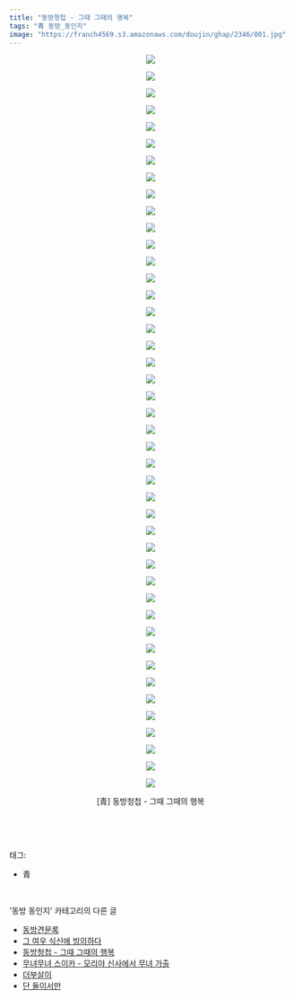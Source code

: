 ```yaml
---
title: "동방청첩 - 그때 그때의 행복"
tags: "青 동방_동인지"
image: "https://franch4569.s3.amazonaws.com/doujin/ghap/2346/001.jpg"
---
```

<div class="article">
<p style="text-align: center; clear: none; float: none;"><img src="{{ site.imgserver2 }}/ghap/2346/001.jpg"/></p>
<p style="text-align: center; clear: none; float: none;"><img src="{{ site.imgserver2 }}/ghap/2346/002.jpg"/></p>
<p style="text-align: center; clear: none; float: none;"><img src="{{ site.imgserver2 }}/ghap/2346/003.jpg"/></p>
<p style="text-align: center; clear: none; float: none;"><img src="{{ site.imgserver2 }}/ghap/2346/004.jpg"/></p>
<p style="text-align: center; clear: none; float: none;"><img src="{{ site.imgserver2 }}/ghap/2346/005.jpg"/></p>
<p style="text-align: center; clear: none; float: none;"><img src="{{ site.imgserver2 }}/ghap/2346/006.jpg"/></p>
<p style="text-align: center; clear: none; float: none;"><img src="{{ site.imgserver2 }}/ghap/2346/007.jpg"/></p>
<p style="text-align: center; clear: none; float: none;"><img src="{{ site.imgserver2 }}/ghap/2346/008.jpg"/></p>
<p style="text-align: center; clear: none; float: none;"><img src="{{ site.imgserver2 }}/ghap/2346/009.jpg"/></p>
<p style="text-align: center; clear: none; float: none;"><img src="{{ site.imgserver2 }}/ghap/2346/010.jpg"/></p>
<p style="text-align: center; clear: none; float: none;"><img src="{{ site.imgserver2 }}/ghap/2346/011.jpg"/></p>
<p style="text-align: center; clear: none; float: none;"><img src="{{ site.imgserver2 }}/ghap/2346/012.jpg"/></p>
<p style="text-align: center; clear: none; float: none;"><img src="{{ site.imgserver2 }}/ghap/2346/013.jpg"/></p>
<p style="text-align: center; clear: none; float: none;"><img src="{{ site.imgserver2 }}/ghap/2346/014.jpg"/></p>
<p style="text-align: center; clear: none; float: none;"><img src="{{ site.imgserver2 }}/ghap/2346/015.jpg"/></p>
<p style="text-align: center; clear: none; float: none;"><img src="{{ site.imgserver2 }}/ghap/2346/016.jpg"/></p>
<p style="text-align: center; clear: none; float: none;"><img src="{{ site.imgserver2 }}/ghap/2346/017.jpg"/></p>
<p style="text-align: center; clear: none; float: none;"><img src="{{ site.imgserver2 }}/ghap/2346/018.jpg"/></p>
<p style="text-align: center; clear: none; float: none;"><img src="{{ site.imgserver2 }}/ghap/2346/019.jpg"/></p>
<p style="text-align: center; clear: none; float: none;"><img src="{{ site.imgserver2 }}/ghap/2346/020.jpg"/></p>
<p style="text-align: center; clear: none; float: none;"><img src="{{ site.imgserver2 }}/ghap/2346/021.jpg"/></p>
<p style="text-align: center; clear: none; float: none;"><img src="{{ site.imgserver2 }}/ghap/2346/022.jpg"/></p>
<p style="text-align: center; clear: none; float: none;"><img src="{{ site.imgserver2 }}/ghap/2346/023.jpg"/></p>
<p style="text-align: center; clear: none; float: none;"><img src="{{ site.imgserver2 }}/ghap/2346/024.jpg"/></p>
<p style="text-align: center; clear: none; float: none;"><img src="{{ site.imgserver2 }}/ghap/2346/025.jpg"/></p>
<p style="text-align: center; clear: none; float: none;"><img src="{{ site.imgserver2 }}/ghap/2346/026.jpg"/></p>
<p style="text-align: center; clear: none; float: none;"><img src="{{ site.imgserver2 }}/ghap/2346/027.jpg"/></p>
<p style="text-align: center; clear: none; float: none;"><img src="{{ site.imgserver2 }}/ghap/2346/028.jpg"/></p>
<p style="text-align: center; clear: none; float: none;"><img src="{{ site.imgserver2 }}/ghap/2346/029.jpg"/></p>
<p style="text-align: center; clear: none; float: none;"><img src="{{ site.imgserver2 }}/ghap/2346/030.jpg"/></p>
<p style="text-align: center; clear: none; float: none;"><img src="{{ site.imgserver2 }}/ghap/2346/031.jpg"/></p>
<p style="text-align: center; clear: none; float: none;"><img src="{{ site.imgserver2 }}/ghap/2346/032.jpg"/></p>
<p style="text-align: center; clear: none; float: none;"><img src="{{ site.imgserver2 }}/ghap/2346/033.jpg"/></p>
<p style="text-align: center; clear: none; float: none;"><img src="{{ site.imgserver2 }}/ghap/2346/034.jpg"/></p>
<p style="text-align: center; clear: none; float: none;"><img src="{{ site.imgserver2 }}/ghap/2346/035.jpg"/></p>
<p style="text-align: center; clear: none; float: none;"><img src="{{ site.imgserver2 }}/ghap/2346/036.jpg"/></p>
<p style="text-align: center; clear: none; float: none;"><img src="{{ site.imgserver2 }}/ghap/2346/037.jpg"/></p>
<p style="text-align: center; clear: none; float: none;"><img src="{{ site.imgserver2 }}/ghap/2346/038.jpg"/></p>
<p style="text-align: center; clear: none; float: none;"><img src="{{ site.imgserver2 }}/ghap/2346/039.jpg"/></p>
<p style="text-align: center; clear: none; float: none;"><img src="{{ site.imgserver2 }}/ghap/2346/040.jpg"/></p>
<p style="text-align: center; clear: none; float: none;"><img src="{{ site.imgserver2 }}/ghap/2346/041.jpg"/></p>
<p style="text-align: center; clear: none; float: none;"><img src="{{ site.imgserver2 }}/ghap/2346/042.jpg"/></p>
<p style="text-align: center; clear: none; float: none;"><img src="{{ site.imgserver2 }}/ghap/2346/043.jpg"/></p>
<p style="text-align: center; clear: none; float: none;"><img src="{{ site.imgserver2 }}/ghap/2346/044.jpg"/></p>
<p style="text-align: center; clear: none; float: none;">[青] 동방청첩 - 그때 그때의 행복</p>
<p><br/></p>
</div><br/>
<div class="tagTrail">
<p>태그: </p>
<ul>
<li>青</li>
</ul>
</div><br/>
<div class="another">
<p>'동방 동인지' 카테고리의 다른 글</p>
<ul>
<li><a href="/ghap_2350">동방견문록</a></li>
<li><a href="/ghap_2347">그 여우 식신에 빙의하다</a></li>
<li><a href="/ghap_2346">동방청첩 - 그때 그때의 행복</a></li>
<li><a href="/ghap_2345">무녀무녀 스이카 - 모리야 신사에서 무녀 가출</a></li>
<li><a href="/ghap_2344">더부살이</a></li>
<li><a href="/ghap_2343">단 둘이서만</a></li>
</ul>
</div><br/>
<div class="cb_module cb_fluid">
<div class="cb_wrt cb_profile">
</div><!-- commentList close -->
</div><br/>
